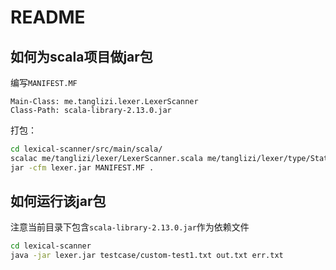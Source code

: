 # README

## 如何为scala项目做jar包
编写`MANIFEST.MF`  
```
Main-Class: me.tanglizi.lexer.LexerScanner
Class-Path: scala-library-2.13.0.jar
```

打包：  
```bash
cd lexical-scanner/src/main/scala/
scalac me/tanglizi/lexer/LexerScanner.scala me/tanglizi/lexer/type/StateType.scala me/tanglizi/lexer/type/TokenType.scala
jar -cfm lexer.jar MANIFEST.MF .
```

## 如何运行该jar包

注意当前目录下包含`scala-library-2.13.0.jar`作为依赖文件  
```bash
cd lexical-scanner
java -jar lexer.jar testcase/custom-test1.txt out.txt err.txt
```
